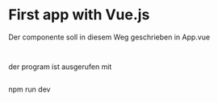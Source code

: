 # First app with Vue.js


Der componente soll in diesem Weg geschrieben in App.vue 
````
````
<template>
 
  <DigitalClock  tz="Europe/Berlin"  location="Berlin" />
  <DigitalClock  tz="America/New_York"  location="New York" />
  <DigitalClock  tz="Asia/Shanghai"  location="Peking" />
</template>

````
````

der program ist ausgerufen mit 
````
````
npm run dev
````
````